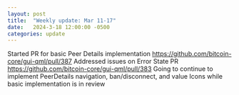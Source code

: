 ```yaml
---
layout: post
title:  "Weekly update: Mar 11-17"
date:   2024-3-18 12:00:00 -0500
categories: update
---
```

Started PR for basic Peer Details implementation
https://github.com/bitcoin-core/gui-qml/pull/387
Addressed issues on Error State PR
https://github.com/bitcoin-core/gui-qml/pull/383
Going to continue to implement PeerDetails navigation, ban/disconnect, and value Icons while basic implementation is in review




